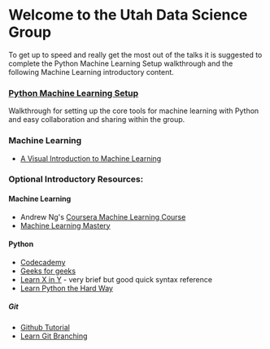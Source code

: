# Welcome to the Utah Data Science Group

To get up to speed and really get the most out of the talks it is suggested to complete the Python Machine Learning Setup walkthrough and the following Machine Learning introductory content.

### [Python Machine Learning Setup](https://gist.github.com/jpotts18/dc8b1cf97bae528f99a0)
Walkthrough for setting up the core tools for machine learning with Python and easy collaboration and sharing within the group.

### Machine Learning
* [A Visual Introduction to Machine Learning](http://www.r2d3.us/visual-intro-to-machine-learning-part-1/)



### Optional Introductory Resources:
#### Machine Learning
* Andrew Ng's [Coursera Machine Learning Course](https://www.coursera.org/learn/machine-learning)
* [Machine Learning Mastery](http://machinelearningmastery.com/start-here/)

#### Python
- [Codecademy](https://www.codecademy.com/learn/python)
- [Geeks for geeks](http://www.geeksforgeeks.org/python/)
- [Learn X in Y](https://learnxinyminutes.com/docs/python/) - very brief but good quick syntax reference
- [Learn Python the Hard Way](http://learnpythonthehardway.org/book/)

##### Git

- [Github Tutorial](https://try.github.io/)
- [Learn Git Branching](http://learngitbranching.js.org/)
